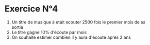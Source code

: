# Exercice N°4

1. Un titre de musique à etait ecouter 2500 fois le premier mois de sa sortie
2. Le titre gagne 10% d'écoute par mois
3. On souhaite estimer combien il y aura d'écoute après 2 ans